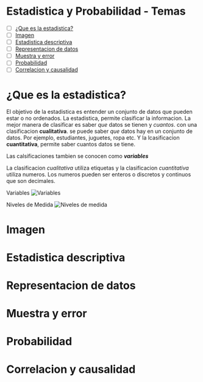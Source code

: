 # Estadistica y Probabilidad - Temas
- [ ] [¿Que es la estadistica?](https://github.com/r3card0/Data_AI_foundations/blob/main/topics/08_estadistica_y_probabilidad.md#que-es-la-estadistica)
- [ ] [Imagen]()
- [ ] [Estadistica descriptiva]()
- [ ] [Representacion de datos]()
- [ ] [Muestra y error]()
- [ ] [Probabilidad]()
- [ ] [Correlacion y causalidad]()

# ¿Que es la estadistica?
El objetivo de la estadistica es entender un conjunto de datos que pueden estar o no ordenados. La estadistica, permite clasificar la informacion. La mejor manera de clasificar es saber *que* datos se tienen y *cuantos*. con una clasificacion **cualitativa**. se puede saber *que* datos hay en un conjunto de datos. Por ejemplo, estudiantes, juguetes, ropa etc. Y la lcasificacion **cuantitativa**, permite saber cuantos datos se tiene.

Las calsificaciones tambien se conocen como ***variables***

La clasificacion *cualitativa* utiliza etiquetas y la clasificacion *cuantitativa* utiliza numeros. Los numeros pueden ser enteros o discretos y continuos que son decimales.

Variables
![Variables](https://static.platzi.com/media/user_upload/1-919bc16b-89a7-44b4-99af-d0d5fca05347.jpg)

Niveles de Medida
![Niveles de medida](https://static.platzi.com/media/user_upload/2-3e090ea0-abbb-4af8-9b75-5c7a948e9c54.jpg)
# Imagen
# Estadistica descriptiva
# Representacion de datos
# Muestra y error
# Probabilidad
# Correlacion y causalidad
